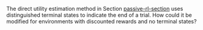 

The direct utility estimation method in
Section <a class="sectionRef" title="" href="#">passive-rl-section</a> uses distinguished terminal
states to indicate the end of a trial. How could it be modified for
environments with discounted rewards and no terminal states?
